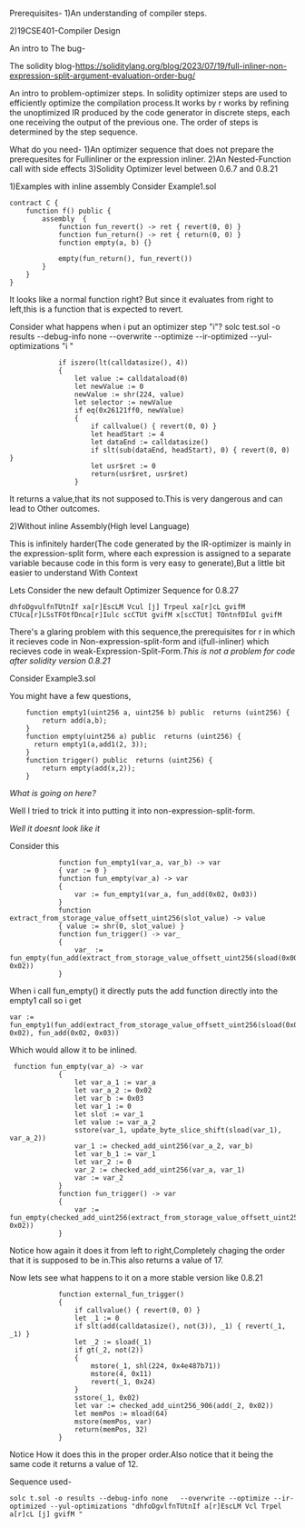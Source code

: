 Prerequisites-
1)An understanding of compiler steps.


2)19CSE401-Compiler Design

An intro to The bug-

The solidity blog-https://soliditylang.org/blog/2023/07/19/full-inliner-non-expression-split-argument-evaluation-order-bug/


An intro to problem-optimizer steps. 
In solidity optimizer steps are used to efficiently optimize the compilation process.It works by r works by refining the unoptimized IR produced by the code generator in discrete steps, each one receiving the output of the previous one. The order of steps is determined by the step sequence.

What do you need-
1)An optimizer sequence that does not prepare the  prerequesites for Fullinliner or the expression inliner.
2)An Nested-Function call with side effects
3)Solidity Optimizer level between 0.6.7 and 0.8.21

1)Examples with inline assembly
Consider Example1.sol
```
contract C {
    function f() public {
        assembly  {
            function fun_revert() -> ret { revert(0, 0) }
            function fun_return() -> ret { return(0, 0) }
            function empty(a, b) {}

            empty(fun_return(), fun_revert())
        }
    }
}
```

It looks like a normal function right? But since it evaluates from right to left,this is a function that is expected to revert.

Consider what happens when i put an optimizer step "i"?
solc test.sol -o results --debug-info none   --overwrite --optimize --ir-optimized --yul-optimizations "i " 

                if iszero(lt(calldatasize(), 4))
                {
                    let value := calldataload(0)
                    let newValue := 0
                    newValue := shr(224, value)
                    let selector := newValue
                    if eq(0x26121ff0, newValue)
                    {
                        if callvalue() { revert(0, 0) }
                        let headStart := 4
                        let dataEnd := calldatasize()
                        if slt(sub(dataEnd, headStart), 0) { revert(0, 0) }
                        let usr$ret := 0
                        return(usr$ret, usr$ret)
                    }

It returns a value,that its not supposed to.This is very dangerous and can lead to Other outcomes.


2)Without inline Assembly(High level Language)

This is infinitely harder(The code generated by the IR-optimizer is mainly in the expression-split form, where each expression is assigned to a separate variable because code in this form is very easy to generate),But a little bit easier to understand With Context 

Lets Consider the  new default Optimizer Sequence for 0.8.27
```
dhfoDgvulfnTUtnIf xa[r]EscLM Vcul [j] Trpeul xa[r]cL gvifM CTUca[r]LSsTFOtfDnca[r]Iulc scCTUt gvifM x[scCTUt] TOntnfDIul gvifM
```

There's a glaring problem with this sequence,the prerequisites for r in which it recieves code in Non-expression-split-form and i(full-inliner) which recieves code in weak-Expression-Split-Form.*This is not a problem for code after solidity version 0.8.21*

Consider Example3.sol

You might have a few questions,
```
    function empty1(uint256 a, uint256 b) public  returns (uint256) {
        return add(a,b);
    }
    function empty(uint256 a) public  returns (uint256) {
      return empty1(a,add1(2, 3));
    }
    function trigger() public  returns (uint256) {
        return empty(add(x,2));
    }
```
*What is going on here?*

Well I tried to trick it into putting it into non-expression-split-form.

*Well it doesnt look like it*

Consider this 

```
            function fun_empty1(var_a, var_b) -> var
            { var := 0 }
            function fun_empty(var_a) -> var
            {
                var := fun_empty1(var_a, fun_add(0x02, 0x03))
            }
            function extract_from_storage_value_offsett_uint256(slot_value) -> value
            { value := shr(0, slot_value) }
            function fun_trigger() -> var_
            {
                var_ := fun_empty(fun_add(extract_from_storage_value_offsett_uint256(sload(0x00)), 0x02))
            }
```
When i call fun_empty() it directly puts the add function directly into the empty1 call so i get 
```
var := fun_empty1(fun_add(extract_from_storage_value_offsett_uint256(sload(0x00)), 0x02), fun_add(0x02, 0x03))
```
Which would allow it to be inlined.

```
 function fun_empty(var_a) -> var
            {
                let var_a_1 := var_a
                let var_a_2 := 0x02
                let var_b := 0x03
                let var_1 := 0
                let slot := var_1
                let value := var_a_2
                sstore(var_1, update_byte_slice_shift(sload(var_1), var_a_2))
                var_1 := checked_add_uint256(var_a_2, var_b)
                let var_b_1 := var_1
                let var_2 := 0
                var_2 := checked_add_uint256(var_a, var_1)
                var := var_2
            }
            function fun_trigger() -> var
            {
                var := fun_empty(checked_add_uint256(extract_from_storage_value_offsett_uint256(sload(0x00)), 0x02))
            }
```

Notice how again it does it from left to right,Completely chaging the order that it is supposed to be in.This also returns a value of 17.

Now lets see what happens to it on a more stable version like 0.8.21

```
            function external_fun_trigger()
            {
                if callvalue() { revert(0, 0) }
                let _1 := 0
                if slt(add(calldatasize(), not(3)), _1) { revert(_1, _1) }
                let _2 := sload(_1)
                if gt(_2, not(2))
                {
                    mstore(_1, shl(224, 0x4e487b71))
                    mstore(4, 0x11)
                    revert(_1, 0x24)
                }
                sstore(_1, 0x02)
                let var := checked_add_uint256_906(add(_2, 0x02))
                let memPos := mload(64)
                mstore(memPos, var)
                return(memPos, 32)
            }
```

Notice How it does this in the proper order.Also notice that it being the same code it returns a value of 12.

Sequence used-
```
solc t.sol -o results --debug-info none   --overwrite --optimize --ir-optimized --yul-optimizations "dhfoDgvlfnTUtnIf a[r]EscLM Vcl Trpel a[r]cL [j] gvifM "
```
